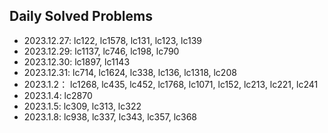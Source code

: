 ## Daily Solved Problems

- 2023.12.27: lc122, lc1578, lc131, lc123, lc139
- 2023.12.29: lc1137, lc746, lc198, lc790
- 2023.12.30: lc1897, lc1143
- 2023.12.31: lc714, lc1624, lc338, lc136, lc1318, lc208
- 2023.1.2： lc1268, lc435, lc452, lc1768, lc1071, lc152, lc213, lc221, lc241
- 2023.1.4: lc2870
- 2023.1.5: lc309, lc313, lc322
- 2023.1.8: lc938, lc337, lc343, lc357, lc368